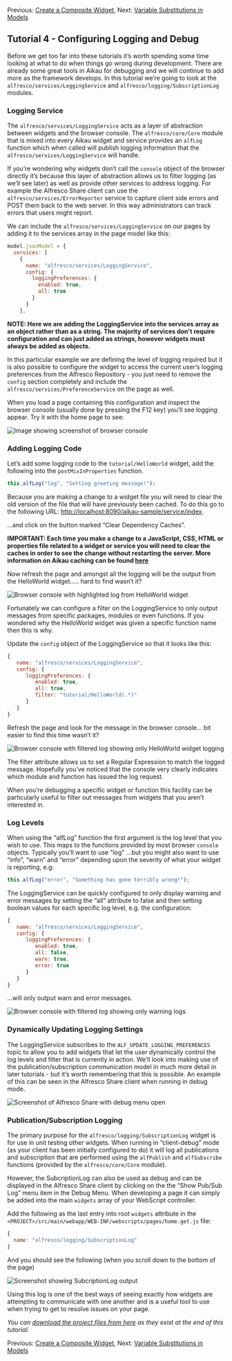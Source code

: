 Previous: [Create a Composite Widget](./Tutorial3.md),
Next: [Variable Substitutions in Models](./Tutorial5.md)

## Tutorial 4 - Configuring Logging and Debug

Before we get too far into these tutorials it’s worth spending some time looking at what to do when things go wrong during development. There are already some great  tools in Aikau for debugging and we will continue to add more as the framework develops. In this tutorial we’re going to look at the `alfresco/services/LoggingService` and `alfresco/logging/SubscriptionLog` modules.

### Logging Service
The `alfresco/services/LoggingService` acts as a layer of abstraction between widgets and the browser console. The `alfresco/core/Core` module that is mixed into every Aikau widget and service provides an `alfLog` function which when called will publish logging information that the `alfresco/services/LoggingService` will handle.

If you’re wondering why widgets don’t call the `console` object of the browser directly it’s because this layer of abstraction allows us to filter logging (as we’ll see later) as well as provide other services to address logging. For example the Alfresco Share client can use the `alfresco/services/ErrorReporter` service to capture client side errors and POST them back to the web server. In this way administrators can track errors that users might report.

We can include the `alfresco/services/LoggingService` on our pages by adding it to the services array in the page model like this:

```JAVASCRIPT
model.jsonModel = {
  services: [
    {
      name: "alfresco/services/LoggingService",
      config: {
        loggingPreferences: {
          enabled: true,
          all: true
        }
      }
    },
```

**NOTE: Here we are adding the LoggingService into the services array as an object rather than as a string. The majority of services don't require configuration and can just added as strings, however widgets must always be added as objects.**

In this particular example we are defining the level of logging required but it is also possible to configure the widget to access the current user’s logging preferences from the Alfresco Repository - you just need to remove the `config` section completely and include the `alfresco/services/PreferenceService` on the page as well.

When you load a page containing this configuration and inspect the browser console (usually done by pressing the F12 key) you’ll see logging appear. Try it with the home page to see:

![Image showing screenshot of browser console](../resources/Tutorial4-Image1.png "Image showing screenshot of browser console")

### Adding Logging Code
Let’s add some logging code to the `tutorial/HelloWorld` widget, add the following into the `postMixInProperties` function. 

```JAVASCRIPT
this.alfLog("log", "Setting greeting message!");
```

Because you are making a change to a widget file you will need to clear the old version of the file that will have previously been cached. To do this go to the following URL: [http://localhost:8090/aikau-sample/service/index](http://localhost:8090/aikau-sample/service/index "Link to service index page").

...and click on the button marked “Clear Dependency Caches”. 

**IMPORTANT: Each time you make a change to a JavaScript, CSS, HTML or properties file related to a widget or service you will need to clear the caches in order to see the change without restarting the server. More information on Aikau caching can be found [here](./ClearingDependencyCaches.md)**

Now refresh the page and amongst all the logging will be the output from the HelloWorld widget….. hard to find wasn’t it?

![Browser console with highlighted log from HelloWorld widget](../resources/Tutorial4-Image2.png "Browser console with highlighted log from HelloWorld widget")

Fortunately we can configure a filter on the LoggingService to only output messages from specific packages, modules or even functions. If you wondered why the HelloWorld widget was given a specific function name then this is why.

Update the `config` object of the LoggingService so that it looks like this:

```JAVASCRIPT
{
   name: "alfresco/services/LoggingService",
   config: {
      loggingPreferences: {
         enabled: true,
         all: true,
         filter: "tutorial/HelloWorld(.*)"
      }
   }
}
```

Refresh the page and look for the message in the browser console... bit easier to find this time wasn’t it?

![Browser console with filtered log showing only HelloWorld widget logging](../resources/Tutorial4-Image3.png "Browser console with filtered log showing only HelloWorld widget logging")

The filter attribute allows us to set a Regular Expression to match the logged message. Hopefully you’ve noticed that the console very clearly indicates which module and function has issued the log request.

When you’re debugging a specific widget or function this facility can be particularly useful to filter out messages from widgets that you aren’t interested in.

### Log Levels
When using the “alfLog” function the first argument is the log level that you wish to use. This maps to the functions provided by most browser `console` objects. Typically you’ll want to use "log" ...but you might also want to use “info”, “warn” and “error” depending upon the severity of what your widget is reporting, e.g:

```JAVASCRIPT
this.alfLog("error", "Something has gone terribly wrong!");
```

The LoggingService can be quickly configured to only display warning and error messages by setting the “all” attribute to false and then setting boolean values for each specific log level, e.g. the configuration:

```JAVASCRIPT
{
   name: "alfresco/services/LoggingService",
   config: {
      loggingPreferences: {
         enabled: true,
         all: false,
         warn: true,
         error: true
      }
   }
}
```

...will only output warn and error messages.

![Browser console with filtered log showing only warning logs](../resources/Tutorial4-Image4.png "Browser console with filtered log showing only warning logs")

### Dynamically Updating Logging Settings
The LoggingService subscribes to the `ALF_UPDATE_LOGGING_PREFERENCES` topic to allow you to add widgets that let the user dynamically control the log levels and filter that is currently in action. We’ll look into making use of the publication/subscription communication model in much more detail in later tutorials - but it’s worth remembering that this is possible. An example of this can be seen in the Alfresco Share client when running in debug mode.

![Screenshot of Alfresco Share with debug menu open](../resources/Tutorial4-Image5.png "Screenshot of Alfresco Share with debug menu open")

### Publication/Subscription Logging
The primary purpose for the `alfresco/logging/SubscriptionLog` widget is for use in unit testing other widgets. When running in “client-debug” mode (as your client has been initially configured to do) it will log all publications and subscription that are performed using the `alfPublish` and `alfSubscribe` functions (provided by the `alfresco/core/Core` module).

However, the SubcriptionLog can also be used as debug and can be displayed in the Alfresco Share client by clicking on the the “Show Pub/Sub Log” menu item in the Debug Menu. When developing a page it can simply be added into the main `widgets` array of your WebScript controller.

Add the following as the last entry into root `widgets` attribute in the `<PROJECT>/src/main/webapp/WEB-INF/webscripts/pages/home.get.js` file:

```JAVASCRIPT
{
  name: "alfresco/logging/SubscriptionLog"
}
```

And you should see the following (when you scroll down to the bottom of the page)

![Screenshot showing SubcriptionLog output](../resources/Tutorial4-Image6.png "Screenshot showing SubcriptionLog output")

Using this log is one of the best ways of seeing exactly how widgets are attempting to communicate with one another and is a useful tool to use when trying to get to resolve issues on your page.

_You can [download the project files from here](../resources/aikau-tutorial_004.zip?raw=true) as they exist at the end of this tutorial._

Previous: [Create a Composite Widget](./Tutorial3.md),
Next: [Variable Substitutions in Models](./Tutorial5.md)
